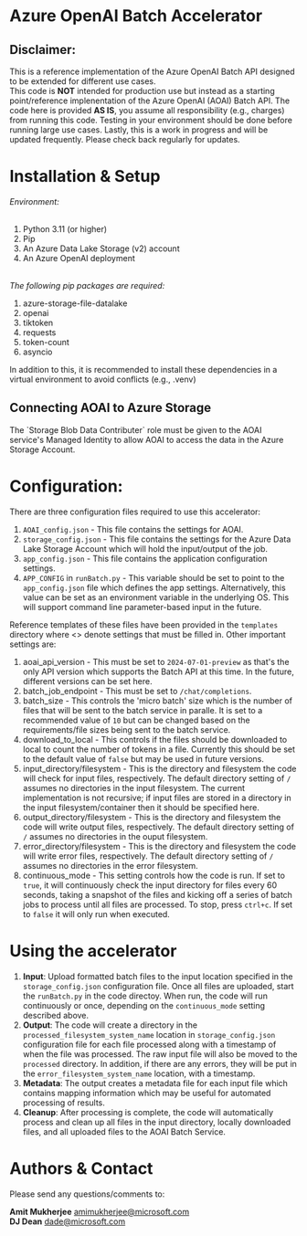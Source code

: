<h1>Azure OpenAI Batch Accelerator</h1>
<h2>Disclaimer:</h2>This is a reference implementation of the Azure OpenAI Batch API designed to be extended for different use cases.<br/>
 This code is <b>NOT</b> intended for production use but instead as a starting point/reference implenentation of the Azure OpenAI (AOAI) Batch API. The code here is provided <b>AS IS</b>, you assume all responsibility (e.g., charges) from running this code. Testing in your environment should be done before running large use cases. Lastly, this is a work in progress and will be updated frequently. Please check back regularly for updates. 
<h1>Installation & Setup</h1>
<i>Environment:</i><br/><br/>

1. Python 3.11 (or higher)
2. Pip
3. An Azure Data Lake Storage (v2) account
4. An Azure OpenAI deployment

<br/><i>The following pip packages are required:</i><br/>
1. azure-storage-file-datalake<br/>
2. openai
3. tiktoken
4. requests
5. token-count
6. asyncio

In addition to this, it is recommended to install these dependencies in a virtual environment to avoid conflicts (e.g., .venv)
<h2>Connecting AOAI to Azure Storage</h2>
The `Storage Blob Data Contributer` role must be given to the AOAI service's Managed Identity to allow AOAI to access the data in the Azure Storage Account.
<h1>Configuration:</h1>
There are three configuration files required to use this accelerator:

1. `AOAI_config.json` - This file contains the settings for AOAI.
2. `storage_config.json` - This file contains the settings for the Azure Data Lake Storage Account which will hold the input/output of the job.
3. `app_config.json` - This file contains the application configuration settings.
4. `APP_CONFIG` in `runBatch.py` - This variable should be set to point to the `app_config.json` file which defines the app settings. Alternatively, this value can be set as an environment variable in the underlying OS. This will support command line parameter-based input in the future.

Reference templates of these files have been provided in the `templates` directory where <> denote settings that must be filled in. 
Other important settings are:

1. aoai_api_version - This must be set to `2024-07-01-preview` as that's the only API version which supports the Batch API at this time. In the future, different versions can be set here.
2. batch_job_endpoint - This must be set to `/chat/completions`.
3. batch_size - This controls the 'micro batch' size which is the number of files that will be sent to the batch service in paralle. It is set to a recommended value of `10` but can be changed
based on the requirements/file sizes being sent to the batch service.
4. download_to_local - This controls if the files should be downloaded to local to count the number of tokens in a file. Currently this should be set to the default value of `false` but may be used in future versions.
5. input_directory/filesystem - This is the directory and filesystem the code will check for input files, respectively. The default directory setting of `/` assumes no directories in the input filesystem. The current implementation is not recursive; if input files are stored in a directory in the input filesystem/container then it should be specified here.
6. output_directory/filesystem - This is the directory and filesystem the code will write output files, respectively. The default directory setting of `/` assumes no directories in the ouput filesystem. 
7. error_directory/filesystem - This is the directory and filesystem the code will write error files, respectively. The default directory setting of `/` assumes no directories in the error filesystem.
8. continuous_mode - This setting controls how the code is run. If set to `true`, it will continuously check the input directory for files every 60 seconds, taking a snapshot of the files and kicking off a series of batch jobs to process until all files are processed. To stop, press `ctrl+c`. If set to `false` it will only run when executed. 

<h1>Using the accelerator</h1>

1. <b>Input</b>: Upload formatted batch files to the input location specified in the `storage_config.json` configuration file. Once all files are uploaded, start the `runBatch.py` in the code directoy. When run, the code will run continuously or once, depending on the `continuous_mode` setting described above. 
2. <b>Output</b>: The code will create a directory in the `processed_filesystem_system_name` location in `storage_config.json` configuration file for each file processed along with a timestamp of when the file was processed. The raw input file will also be moved to the `processed` directory. In addition, if there are any errors, they will be put in the `error_filesystem_system_name` location, with a timestamp. 
3. <b>Metadata</b>: The output creates a metadata file for each input file which contains mapping information which may be useful for automated processing of results.
4. <b>Cleanup</b>: After processing is complete, the code will automatically process and clean up all files in the input directory, locally downloaded files, and all uploaded files to the AOAI Batch Service.

<h1>Authors & Contact</h1>
Please send any questions/comments to:</br>

<b>Amit Mukherjee</b> amimukherjee@microsoft.com</br>
<b>DJ Dean</b> dade@microsoft.com</br>

